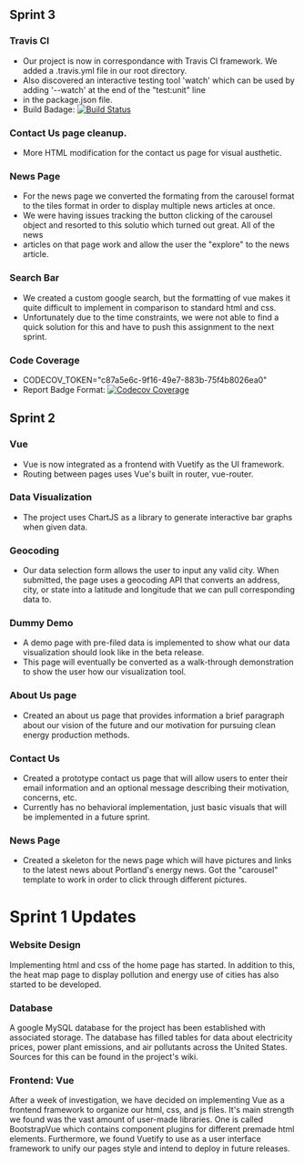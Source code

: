 ## Sprint 3

### Travis CI
- Our project is now in correspondance with Travis CI framework. We added a .travis.yml file in our root directory.
- Also discovered an interactive testing tool 'watch' which can be used by adding '--watch' at the end of the "test:unit" line
- in the package.json file. 
- Build Badage: [![Build Status](https://travis-ci.org/upcs/cs341-project-ss2020-python.svg?branch=master)](https://travis-ci.org/upcs/cs341-project-ss2020-python)

### Contact Us page cleanup.
- More HTML modification for the contact us page for visual austhetic. 

### News Page
- For the news page we converted the formating from the carousel format to the tiles format in order to display multiple news articles at once.
- We were having issues tracking the button clicking of the carousel object and resorted to this solutio which turned out great. All of the news 
- articles on that page work and allow the user the "explore" to the news article.

### Search Bar
- We created a custom google search, but the formatting of vue makes it quite difficult to implement in comparison to standard html and css. 
- Unfortunately due to the time constraints, we were not able to find a quick solution for this and have to push this assignment to the next sprint. 

### Code Coverage
- CODECOV_TOKEN="c87a5e6c-9f16-49e7-883b-75f4b8026ea0"
- Report Badge Format: [![Codecov Coverage](https://img.shields.io/codecov/c/github/upcs/cs341-project-ss2020-python/master.svg?style=flat-square)](https://codecov.io/gh/upcs/cs341-project-ss2020-python/)

## Sprint 2

### Vue
- Vue is now integrated as a frontend with Vuetify as the UI framework.
- Routing between pages uses Vue's built in router, vue-router.

### Data Visualization
- The project uses ChartJS as a library to generate interactive bar graphs when given data.

### Geocoding
- Our data selection form allows the user to input any valid city. When submitted, the page uses a geocoding API that converts an address, city, or state into a latitude and longitude that we can pull corresponding data to.

### Dummy Demo
- A demo page with pre-filed data is implemented to show what our data visualization should look like in the beta release.
- This page will eventually be converted as a walk-through demonstration to show the user how our visualization tool.

### About Us page
- Created an about us page that provides information a brief paragraph about our vision of the future and our motivation for pursuing clean energy production methods.

### Contact Us
- Created a prototype contact us page that will allow users to enter their email information and an optional message describing their motivation, concerns, etc.
- Currently has no behavioral implementation, just basic visuals that will be implemented in a future sprint.

### News Page
- Created a skeleton for the news page which will have pictures and links to the latest news about Portland's energy news. Got the "carousel" template to work in order to click through different pictures. 

# Sprint 1 Updates

### Website Design
Implementing html and css of the home page has started. In addition to this, the heat map page to display pollution and energy use of cities has also started to be developed.

### Database
A google MySQL database for the project has been established with associated storage. The database has filled tables for data about electricity prices, power plant emissions, and air pollutants across the United States. Sources for this can be found in the project's wiki.

### Frontend: Vue
After a week of investigation, we have decided on implementing Vue as a frontend framework to organize our html, css, and js files. It's main strength we found was the vast amount of user-made libraries. One is called BootstrapVue which contains component plugins for different premade html elements. Furthermore, we found Vuetify to use as a user interface framework to unify our pages style and intend to deploy in future releases.
